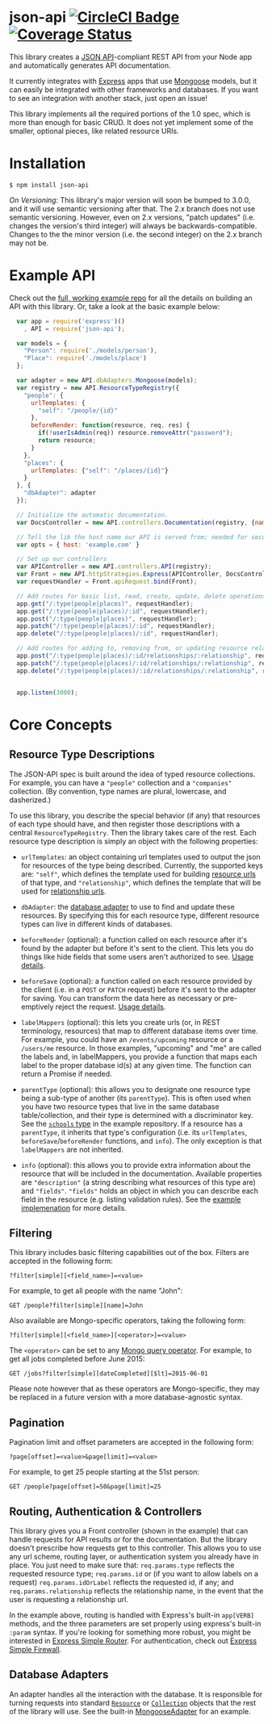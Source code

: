 json-api [![CircleCI Badge](https://circleci.com/gh/ethanresnick/json-api.png?0d6d9ba9db7f15eb6363c6fd93408526bef06035&style=shield)](https://circleci.com/gh/ethanresnick/json-api) [![Coverage Status](https://coveralls.io/repos/ethanresnick/json-api/badge.svg?branch=master&service=github)](https://coveralls.io/github/ethanresnick/json-api?branch=master)
========

This library creates a [JSON API](http://jsonapi.org/)-compliant REST API from your Node app and automatically generates API documentation.

It currently integrates with [Express](http://expressjs.com/) apps that use [Mongoose](http://mongoosejs.com/) models, but it can easily be integrated with other frameworks and databases. If you want to see an integration with another stack, just open an issue!

This library implements all the required portions of the 1.0 spec, which is more than enough for basic CRUD. It does not yet implement some of the smaller, optional pieces, like related resource URIs.

# Installation
```$ npm install json-api```

*On Versioning*: This library's major version will soon be bumped to 3.0.0, and it will use semantic versioning after that. The 2.x branch does not use semantic versioning. However, even on 2.x versions, "patch updates" (i.e. changes the version's third integer) will always be backwards-compatible. Changes to the the minor version (i.e. the second integer) on the 2.x branch may not be.

# Example API
Check out the [full, working example repo](http://github.com/ethanresnick/json-api-example) for all the details on building an API with this library. Or, take a look at the basic example below:

```javascript
  var app = require('express')()
    , API = require('json-api');

  var models = {
    "Person": require('./models/person'),
    "Place": require('./models/place')
  };

  var adapter = new API.dbAdapters.Mongoose(models);
  var registry = new API.ResourceTypeRegistry({
    "people": {
      urlTemplates: {
        "self": "/people/{id}"
      },
      beforeRender: function(resource, req, res) {
        if(!userIsAdmin(req)) resource.removeAttr("password");
        return resource;
      }
    },
    "places": {
      urlTemplates: {"self": "/places/{id}"}
    }
  }, {
    "dbAdapter": adapter
  });

  // Initialize the automatic documentation.
  var DocsController = new API.controllers.Documentation(registry, {name: 'Example API'});

  // Tell the lib the host name our API is served from; needed for security.
  var opts = { host: 'example.com' }

  // Set up our controllers
  var APIController = new API.controllers.API(registry);
  var Front = new API.httpStrategies.Express(APIController, DocsController, opts);
  var requestHandler = Front.apiRequest.bind(Front);

  // Add routes for basic list, read, create, update, delete operations
  app.get("/:type(people|places)", requestHandler);
  app.get("/:type(people|places)/:id", requestHandler);
  app.post("/:type(people|places)", requestHandler);
  app.patch("/:type(people|places)/:id", requestHandler);
  app.delete("/:type(people|places)/:id", requestHandler);

  // Add routes for adding to, removing from, or updating resource relationships
  app.post("/:type(people|places)/:id/relationships/:relationship", requestHandler);
  app.patch("/:type(people|places)/:id/relationships/:relationship", requestHandler);
  app.delete("/:type(people|places)/:id/relationships/:relationship", requestHandler);


  app.listen(3000);
  ```

# Core Concepts
## Resource Type Descriptions <a name="resource-type-descriptions"></a>
The JSON-API spec is built around the idea of typed resource collections. For example, you can have a `"people"` collection and a `"companies"` collection. (By convention, type names are plural, lowercase, and dasherized.)

To use this library, you describe the special behavior (if any) that resources of each type should have, and then register those descriptions with a central `ResourceTypeRegistry`. Then the library takes care of the rest. Each resource type description is simply an object with the following properties:

- `urlTemplates`: an object containing url templates used to output the json for resources of the type being described. Currently, the supported keys are: `"self"`, which defines the template used for building [resource urls](http://jsonapi.org/format/#document-structure-resource-urls) of that type, and `"relationship"`, which defines the template that will be used for [relationship urls](http://jsonapi.org/format/#fetching-relationships).
- `dbAdapter`: the [database adapter](#database-adapters) to use to find and update these resources. By specifying this for each resource type, different resource types can live in different kinds of databases.

- <a name="before-render"></a>`beforeRender` (optional): a function called on each resource after it's found by the adapter but before it's sent to the client. This lets you do things like hide fields that some users aren't authorized to see. [Usage details](https://github.com/ethanresnick/json-api-example/blob/master/src/resource-descriptions/people.js#L7).

- <a name="before-save"></a>`beforeSave` (optional): a function called on each resource provided by the client (i.e. in a `POST` or `PATCH` request) before it's sent to the adapter for saving. You can transform the data here as necessary or pre-emptively reject the request. [Usage details](https://github.com/ethanresnick/json-api-example/blob/master/src/resource-descriptions/people.js#L25).

- <a name="labels"></a>`labelMappers` (optional): this lets you create urls (or, in REST terminology, resources) that map to different database items over time. For example, you could have an `/events/upcoming` resource or a `/users/me` resource. In those examples, "upcoming" and "me" are called the labels and, in labelMappers, you provide a function that maps each label to the proper database id(s) at any given time. The function can return a Promise if needed.

- <a name="parentType"></a>`parentType` (optional): this allows you to designate one resource type being a sub-type of another (its `parentType`). This is often used when you have two resource types that live in the same database table/collection, and their type is determined with a discriminator key. See the [`schools` type](https://github.com/ethanresnick/json-api-example/blob/master/src/resource-descriptions/schools.js#L2) in the example repository. If a resource has a `parentType`, it inherits that type's configuration (i.e. its `urlTemplates`, `beforeSave`/`beforeRender` functions, and `info`). The only exception is that `labelMappers` are not inherited.

-  <a name="info"></a>`info` (optional): this allows you to provide extra information about the resource that will be included in the documentation. Available properties are `"description"` (a string describing what resources of this type are) and `"fields"`. `"fields"` holds an object in which you can describe each field in the resource (e.g. listing validation rules). See the [example implemenation](https://github.com/ethanresnick/json-api-example/blob/master/src/resource-descriptions/schools.js) for more details.

## Filtering
This library includes basic filtering capabilities out of the box. Filters are accepted in the following form:
```
?filter[simple][<field_name>]=<value>
```
For example, to get all people with the name "John":
```
GET /people?filter[simple][name]=John
```
Also available are Mongo-specific operators, taking the following form:
```
?filter[simple][<field_name>][<operator>]=<value>
```
The `<operator>` can be set to any [Mongo query operator](http://docs.mongodb.org/manual/reference/operator/query/). For example, to get all jobs completed before June 2015:
```
GET /jobs?filter[simple][dateCompleted][$lt]=2015-06-01
```
Please note however that as these operators are Mongo-specific, they may be replaced in a future version with a more database-agnostic syntax.

## Pagination
Pagination limit and offset parameters are accepted in the following form:
```
?page[offset]=<value>&page[limit]=<value>
```
For example, to get 25 people starting at the 51st person:
```
GET /people?page[offset]=50&page[limit]=25
```

## Routing, Authentication & Controllers
This library gives you a Front controller (shown in the example) that can handle requests for API results or for the documentation. But the library doesn't prescribe how requests get to this controller. This allows you to use any url scheme, routing layer, or authentication system you already have in place. You just need to make sure that: `req.params.type` reflects the requested resource type; `req.params.id` or (if you want to allow labels on a request) `req.params.idOrLabel` reflects the requested id, if any; and `req.params.relationship` reflects the relationship name, in the event that the user is requesting a relationship url.

In the example above, routing is handled with Express's built-in `app[VERB]` methods, and the three parameters are set properly using express's built-in `:param` syntax. If you're looking for something more robust, you might be interested in [Express Simple Router](https://github.com/ethanresnick/express-simple-router). For authentication, check out [Express Simple Firewall](https://github.com/ethanresnick/express-simple-firewall).

## Database Adapters
An adapter handles all the interaction with the database. It is responsible for turning requests into standard [`Resource`](https://github.com/ethanresnick/json-api/blob/master/src/types/Resource.js) or [`Collection`](https://github.com/ethanresnick/json-api/blob/master/src/types/Collection.js) objects that the rest of the library will use. See the built-in [MongooseAdapter](https://github.com/ethanresnick/json-api/blob/master/src/db-adapters/Mongoose/MongooseAdapter.js) for an example.
